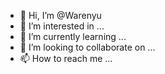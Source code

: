 - 👋 Hi, I’m @Warenyu
- 👀 I’m interested in ...
- 🌱 I’m currently learning ...
- 💞️ I’m looking to collaborate on ...
- 📫 How to reach me ...

<!---
Warenyu/Warenyu is a ✨ special ✨ repository because its `README.md` (this file) appears on your GitHub profile.
You can click the Preview link to take a look at your changes.
--->
